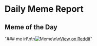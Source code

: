 # Daily Meme Report

## Meme of the Day
"### me irl\n\n![Meme](https://i.redd.it/qh3kb0nyu25e1.png)\n\n[View on Reddit](https://redd.it/1h7gsni)"
